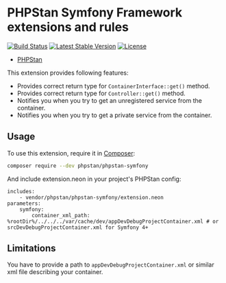 # PHPStan Symfony Framework extensions and rules

[![Build Status](https://travis-ci.org/phpstan/phpstan-symfony.svg)](https://travis-ci.org/phpstan/phpstan-symfony)
[![Latest Stable Version](https://poser.pugx.org/phpstan/phpstan-symfony/v/stable)](https://packagist.org/packages/phpstan/phpstan-symfony)
[![License](https://poser.pugx.org/phpstan/phpstan-symfony/license)](https://packagist.org/packages/phpstan/phpstan-symfony)

* [PHPStan](https://github.com/phpstan/phpstan)

This extension provides following features:

* Provides correct return type for `ContainerInterface::get()` method.
* Provides correct return type for `Controller::get()` method.
* Notifies you when you try to get an unregistered service from the container.
* Notifies you when you try to get a private service from the container.

## Usage

To use this extension, require it in [Composer](https://getcomposer.org/):

```bash
composer require --dev phpstan/phpstan-symfony
```

And include extension.neon in your project's PHPStan config:

```
includes:
	- vendor/phpstan/phpstan-symfony/extension.neon
parameters:
	symfony:
		container_xml_path: %rootDir%/../../../var/cache/dev/appDevDebugProjectContainer.xml # or srcDevDebugProjectContainer.xml for Symfony 4+
```

## Limitations

You have to provide a path to `appDevDebugProjectContainer.xml` or similar xml file describing your container.
